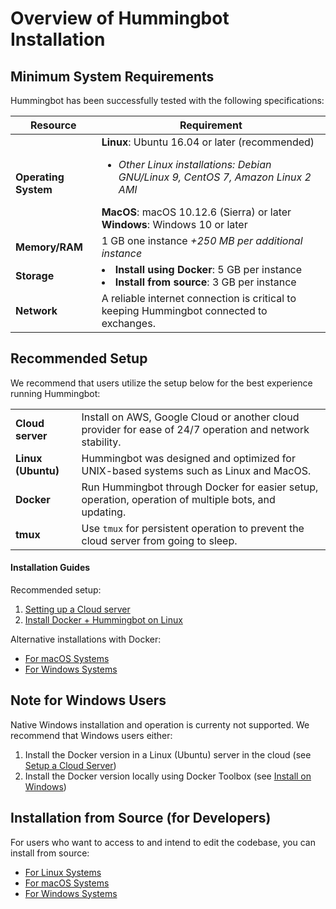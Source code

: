 # Overview of Hummingbot Installation

## Minimum System Requirements

Hummingbot has been successfully tested with the following specifications:

Resource | Requirement
---|---
**Operating System** | **Linux**: Ubuntu 16.04 or later (recommended)<ul><li>*Other Linux installations: Debian GNU/Linux 9, CentOS 7, Amazon Linux 2 AMI*</ul>**MacOS**: macOS 10.12.6 (Sierra) or later<br/>**Windows**: Windows 10 or later
**Memory/RAM** | 1 GB one instance *+250 MB per additional instance*
**Storage** | <li>**Install using Docker**: 5 GB per instance<li>**Install from source**: 3 GB per instance
**Network** | A reliable internet connection is critical to keeping Hummingbot connected to exchanges.

## Recommended Setup

We recommend that users utilize the setup below for the best experience running Hummingbot:

| | |
|---|---|
| **Cloud server** | Install on AWS, Google Cloud or another cloud provider for ease of 24/7 operation and network stability. |
| **Linux (Ubuntu)** | Hummingbot was designed and optimized for UNIX-based systems such as Linux and MacOS. |
| **Docker** | Run Hummingbot through Docker for easier setup, operation, operation of multiple bots, and updating. |
| **tmux** | Use `tmux` for persistent operation to prevent the cloud server from going to sleep. |


#### Installation Guides

Recommended setup:

1. [Setting up a Cloud server](/installation/cloud)
2. [Install Docker + Hummingbot on Linux](/installation/via-docker/linux)

Alternative installations with Docker:

* [For macOS Systems](/installation/via-docker/macOS)
* [For Windows Systems](/installation/via-docker/windows)

## Note for Windows Users

Native Windows installation and operation is currenty not supported.  We recommend that Windows users either:

1. Install the Docker version in a Linux (Ubuntu) server in the cloud (see [Setup a Cloud Server](/installation/cloud/))
2. Install the Docker version locally using Docker Toolbox (see [Install on Windows](/installation/via-docker/windows/))

## Installation from Source (for Developers)

For users who want to access to and intend to edit the codebase, you can install from source:

* [For Linux Systems](/installation/from-source/linux)
* [For macOS Systems](/installation/from-source/macOS)
* [For Windows Systems](/installation/from-source/windows)
